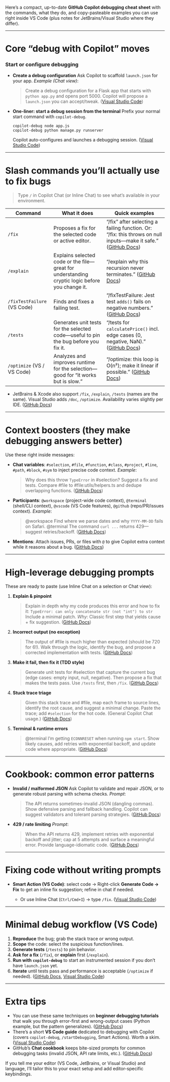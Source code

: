 Here’s a compact, up-to-date **GitHub Copilot debugging cheat sheet** with the commands, what they do, and copy-pasteable examples you can use right inside VS Code (plus notes for JetBrains/Visual Studio where they differ).

---

# Core “debug with Copilot” moves

### Start or configure debugging

* **Create a debug configuration**
  Ask Copilot to scaffold `launch.json` for your app.
  *Example (Chat view)*:

  > Create a debug configuration for a Flask app that starts with `python app.py` and opens port 5000.
  > Copilot will propose a `launch.json` you can accept/tweak. ([Visual Studio Code][1])

* **One-liner: start a debug session from the terminal**
  Prefix your normal start command with `copilot-debug`.

  ```
  copilot-debug node app.js
  copilot-debug python manage.py runserver
  ```

  Copilot auto-configures and launches a debugging session. ([Visual Studio Code][1])

---

# Slash commands you’ll actually use to fix bugs

> Type `/` in Copilot Chat (or Inline Chat) to see what’s available in your environment.

| Command                     | What it does                                                                                   | Quick examples                                                                                                     |
| --------------------------- | ---------------------------------------------------------------------------------------------- | ------------------------------------------------------------------------------------------------------------------ |
| `/fix`                      | Proposes a fix for the selected code or active editor.                                         | “/fix” after selecting a failing function. Or: “/fix: this throws on null inputs—make it safe.” ([GitHub Docs][2]) |
| `/explain`                  | Explains selected code or the file—great for understanding cryptic logic before you change it. | “/explain why this recursion never terminates.” ([GitHub Docs][2])                                                 |
| `/fixTestFailure` (VS Code) | Finds and fixes a failing test.                                                                | “/fixTestFailure: Jest test `adds()` fails on negative numbers.” ([GitHub Docs][2])                                |
| `/tests`                    | Generates unit tests for the selected code—useful to pin the bug before you fix it.            | “/tests for `calculatePrice()` incl. edge cases (0, negative, NaN).” ([GitHub Docs][2])                            |
| `/optimize` (VS / VS Code)  | Analyzes and improves runtime for the selection—good for “it works but is slow.”               | “/optimize: this loop is O(n²); make it linear if possible.” ([GitHub Docs][2])                                    |

* JetBrains & Xcode also support `/fix`, `/explain`, `/tests` (names are the same). Visual Studio adds `/doc`, `/optimize`. Availability varies slightly per IDE. ([GitHub Docs][2])

---

# Context boosters (they make debugging answers better)

Use these right inside messages:

* **Chat variables**: `#selection`, `#file`, `#function`, `#class`, `#project`, `#line`, `#path`, `#block`, `#sym` to inject precise code context.
  *Example*:

  > Why does this throw `TypeError` in #selection? Suggest a fix and tests.
  > Compare #file to #file\:utils/helpers.ts and dedupe overlapping functions. ([GitHub Docs][2])

* **Participants**:
  `@workspace` (project-wide code context), `@terminal` (shell/CLI context), `@vscode` (VS Code features), `@github` (repo/PR/issues context).
  *Example*:

  > @workspace Find where we parse dates and why `YYYY-MM-DD` fails on Safari.
  > @terminal The command `curl ...` returns 429—suggest retries/backoff. ([GitHub Docs][2])

* **Mentions**: Attach issues, PRs, or files with `@` to give Copilot extra context while it reasons about a bug. ([GitHub Docs][2])

---

# High-leverage debugging prompts

These are ready to paste (use Inline Chat on a selection or Chat view):

1. **Explain & pinpoint**

   > Explain in depth why my code produces this error and how to fix it:
   > `TypeError: can only concatenate str (not "int") to str`
   > Include a minimal patch.
   > *Why*: Classic first step that yields cause + fix suggestion. ([GitHub Docs][3])

2. **Incorrect output (no exception)**

   > The output of #file is much higher than expected (should be 720 for 6!). Walk through the logic, identify the bug, and propose a corrected implementation with tests. ([GitHub Docs][3])

3. **Make it fail, then fix it (TDD style)**

   > Generate unit tests for #selection that capture the current bug (edge cases: empty input, null, negative). Then propose a fix that makes the tests pass.
   > Use `/tests` first, then `/fix`. ([GitHub Docs][2])

4. **Stuck trace triage**

   > Given this stack trace and #file, map each frame to source lines, identify the root cause, and suggest a minimal change.
   > Paste the trace; add `#selection` for the hot code. (General Copilot Chat usage.) ([GitHub Docs][4])

5. **Terminal & runtime errors**

   > @terminal I’m getting `ECONNRESET` when running `npm start`. Show likely causes, add retries with exponential backoff, and update code where appropriate. ([GitHub Docs][2])

---

# Cookbook: common error patterns

* **Invalid / malformed JSON**
  Ask Copilot to validate and repair JSON, or to generate robust parsing with schema checks.
  *Prompt*:

  > The API returns sometimes-invalid JSON (dangling commas). Show defensive parsing and fallback handling.
  > Copilot can suggest validators and tolerant parsing strategies. ([GitHub Docs][5])

* **429 / rate limiting**
  *Prompt*:

  > When the API returns 429, implement retries with exponential backoff and jitter; cap at 5 attempts and surface a meaningful error. Provide language-idiomatic code. ([GitHub Docs][5])

---

# Fixing code without writing prompts

* **Smart Action (VS Code)**: select code → Right-click **Generate Code → Fix** to get an inline fix suggestion; refine in chat if needed.

  * Or use Inline Chat (`Ctrl/Cmd+I`) → type `/fix`. ([Visual Studio Code][1])

---

# Minimal debug workflow (VS Code)

1. **Reproduce** the bug; grab the stack trace or wrong output.
2. **Scope** the code: select the suspicious function/lines.
3. **Generate tests** (`/tests`) to pin behavior.
4. **Ask for a fix** (`/fix`), or **explain** first (`/explain`).
5. **Run with `copilot-debug`** to start an instrumented session if you don’t have `launch.json` yet.
6. **Iterate** until tests pass and performance is acceptable (`/optimize` if needed). ([GitHub Docs][2], [Visual Studio Code][1])

---

# Extra tips

* You can use these same techniques on **beginner debugging tutorials** that walk you through error-first and wrong-output cases (Python example, but the pattern generalizes). ([GitHub Docs][3])
* There’s a short **VS Code guide** dedicated to debugging with Copilot (covers `copilot-debug`, `/startDebugging`, Smart Actions). Worth a skim. ([Visual Studio Code][1])
* GitHub’s **Chat cookbook** keeps bite-sized prompts for common debugging tasks (invalid JSON, API rate limits, etc.). ([GitHub Docs][5])

If you tell me your editor (VS Code, JetBrains, or Visual Studio) and language, I’ll tailor this to your exact setup and add editor-specific keybindings.

[1]: https://code.visualstudio.com/docs/copilot/guides/debug-with-copilot "Debug with GitHub Copilot"
[2]: https://docs.github.com/en/copilot/reference/cheat-sheet "GitHub Copilot Chat cheat sheet - GitHub Docs"
[3]: https://docs.github.com/en/get-started/learning-to-code/learning-to-debug-with-github-copilot "Learning to debug with GitHub Copilot - GitHub Docs"
[4]: https://docs.github.com/en/copilot/responsible-use/chat-in-your-ide?utm_source=chatgpt.com "Responsible use of GitHub Copilot Chat in your IDE"
[5]: https://docs.github.com/en/copilot/tutorials/copilot-chat-cookbook/debug-errors "Debug errors - GitHub Docs"
